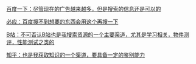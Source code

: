 [百度一下：尽管现在的广告越来越多，但是搜索的信息还是可以的](https://www.baidu.com/)

[必应：百度搜不到想要的东西会用这个再搜一下](https://cn.bing.com/)

[B站：不可否认B站也是我搜索资源的一个主要渠道，尤其是学习相关，物件测评，性能测试之类的](https://www.bilibili.com/)

[知乎：也是我获取知识的一个渠道，要具备一定的鉴别能力](https://www.zhihu.com/)
